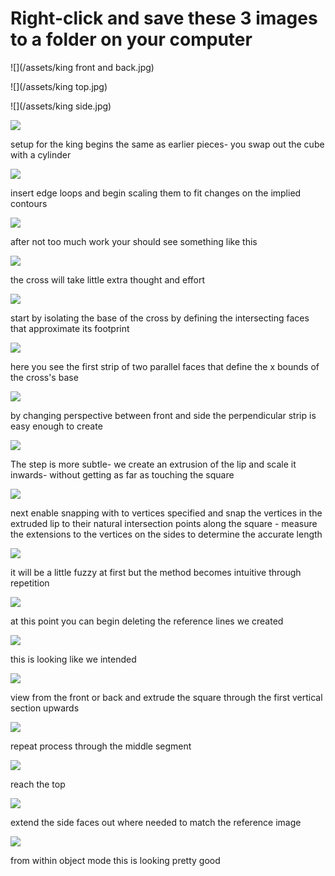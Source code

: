 # Right-click and save these 3 images to a folder on your computer

![](/assets/king front and back.jpg)

![](/assets/king top.jpg)

![](/assets/king side.jpg)



![](/assets/G_1.jpg)

setup for the king begins the same as earlier pieces- you swap out the cube with a cylinder

![](/assets/G_2.jpg)

insert edge loops and begin scaling them to fit changes on the implied contours

![](/assets/G_3.jpg)

after not too much work your should see something like this

![](/assets/G_4.jpg)

the cross will take little extra thought and effort

![](/assets/G_5.jpg)

start by isolating the base of the cross by defining the intersecting faces that approximate its footprint

![](/assets/G_6.jpg)

here you see the first strip of two parallel faces that define the x bounds of the cross's base

![](/assets/G_7.jpg)

by changing perspective between front and side the perpendicular strip is easy enough to create

![](/assets/G_8.jpg)

The step is more subtle- we create an extrusion of the lip and scale it inwards- without getting as far as touching the square

![](/assets/G_9.jpg)

next enable snapping with to vertices specified and snap the vertices in the extruded lip to their natural intersection points along the square - measure the extensions to the vertices on the sides to determine the accurate length

![](/assets/G_10.jpg)

it will be a little fuzzy at first but the method becomes intuitive through repetition

![](/assets/G_11.jpg)

at this point you can begin deleting the reference lines we created

![](/assets/G_12.jpg)

this is looking like we intended

![](/assets/G_13.jpg)

view from the front or back and extrude the square through the first vertical section upwards

![](/assets/G_14.jpg)

repeat process through the middle segment

![](/assets/G_15.jpg)

reach the top

![](/assets/G_16.jpg)

extend the side faces out where needed to match the reference image

![](/assets/G_17.jpg)

from within object mode this is looking pretty good

